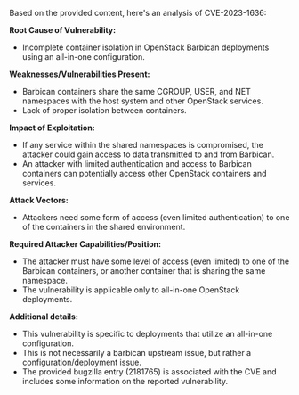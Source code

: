 Based on the provided content, here's an analysis of CVE-2023-1636:

**Root Cause of Vulnerability:**
- Incomplete container isolation in OpenStack Barbican deployments using an all-in-one configuration.

**Weaknesses/Vulnerabilities Present:**
- Barbican containers share the same CGROUP, USER, and NET namespaces with the host system and other OpenStack services.
- Lack of proper isolation between containers.

**Impact of Exploitation:**
- If any service within the shared namespaces is compromised, the attacker could gain access to data transmitted to and from Barbican.
- An attacker with limited authentication and access to Barbican containers can potentially access other OpenStack containers and services.

**Attack Vectors:**
- Attackers need some form of access (even limited authentication) to one of the containers in the shared environment.

**Required Attacker Capabilities/Position:**
- The attacker must have some level of access (even limited) to one of the Barbican containers, or another container that is sharing the same namespace.
- The vulnerability is applicable only to all-in-one OpenStack deployments.

**Additional details:**
- This vulnerability is specific to deployments that utilize an all-in-one configuration.
- This is not necessarily a barbican upstream issue, but rather a configuration/deployment issue.
- The provided bugzilla entry (2181765) is associated with the CVE and includes some information on the reported vulnerability.